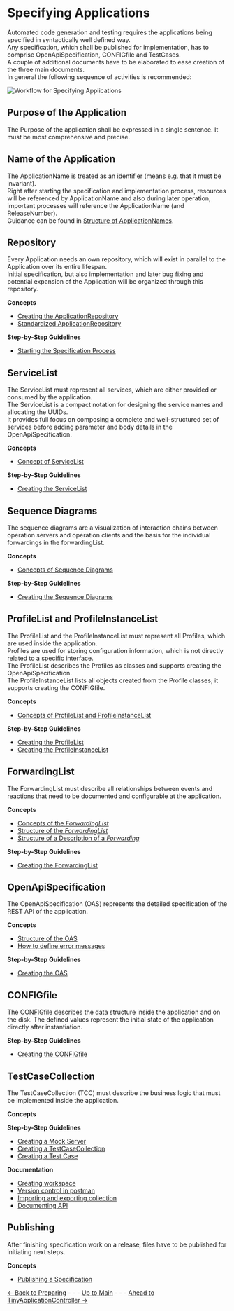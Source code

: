# Specifying Applications

Automated code generation and testing requires the applications being specified in syntactically well defined way.  
Any specification, which shall be published for implementation, has to comprise OpenApiSpecification, CONFIGfile and TestCases.  
A couple of additional documents have to be elaborated to ease creation of the three main documents.  
In general the following sequence of activities is recommended:

![Workflow for Specifying Applications](https://www.plantuml.com/plantuml/png/bPBHJiCm34NV-Gh_0UzZcZOLTPg4rgf5uZdhdCqYZOEJhXfVZpiGb4qLuYrophsvjhECoKZgMWSlBA_MSG-M1Ug03Tap-GEiGd3Kc4Jiuzrith1ZcQq5qIyUqPB7CL7q7cL-Vu4M3pTuR8Hs26KdWIC2MqZ7N_efQUQCQ1x8Ex_NK9FOaGVVaU7Mj3X5L_ZMOKoNXaUI2ZKS9PRpv3FS1eS9eKOvKODF5DEVR2bioVsBtNZTZh_n_yPobjx8C921q1kTC1qyPCKstwm7XvzQ4T2l0dqkzgjJlQrr8o71iyuXCn6ZbYey4VPwo3NKEyArfEnsZkBnkhv4lzT_z040 "Workflow for Specifying Applications")


## Purpose of the Application

The Purpose of the application shall be expressed in a single sentence. It must be most comprehensive and precise.  


## Name of the Application

The ApplicationName is treated as an identifier (means e.g. that it must be invariant).  
Right after starting the specification and implementation process, resources will be referenced by ApplicationName and also during later operation, important processes will reference the ApplicationName (and ReleaseNumber).  
Guidance can be found in [Structure of ApplicationNames](./../ElementsApplicationPattern/Names/StructureOfApplicationNames/StructureOfApplicationNames.md).  


## Repository

Every Application needs an own repository, which will exist in parallel to the Application over its entire lifespan.  
Initial specification, but also implementation and later bug fixing and potential expansion of the Application will be organized through this repository.  

**Concepts**
- [Creating the ApplicationRepository](./CreatingApplicationRepository/CreatingApplicationRepository.md)
- [Standardized ApplicationRepository](./StandardizedApplicationRepository/StandardizedApplicationRepository.md)

**Step-by-Step Guidelines**
- [Starting the Specification Process](./StartingToSpecify/StartingToSpecify.md)


## ServiceList

The ServiceList must represent all services, which are either provided or consumed by the application.  
The ServiceList is a compact notation for designing the service names and allocating the UUIDs.  
It provides full focus on composing a complete and well-structured set of services before adding parameter and body details in the OpenApiSpecification.  

**Concepts**
- [Concept of ServiceList](./ConceptOfServiceList/ConceptOfServiceList.md)

**Step-by-Step Guidelines**
- [Creating the ServiceList](./CreatingServiceList/CreatingServiceList.md)

## Sequence Diagrams

The sequence diagrams are a visualization of interaction chains between operation servers and operation clients and the basis for the individual forwardings in the forwardingList.  

**Concepts**  
- [Concepts of Sequence Diagrams](./ConceptOfSequenceDiagrams/ConceptOfSequenceDiagrams.md)

**Step-by-Step Guidelines**
- [Creating the Sequence Diagrams](./CreatingSequenceDiagrams/CreatingSequenceDiagrams.md)


## ProfileList and ProfileInstanceList

The ProfileList and the ProfileInstanceList must represent all Profiles, which are used inside the application.  
Profiles are used for storing configuration information, which is not directly related to a specific interface.  
The ProfileList describes the Profiles as classes and supports creating the OpenApiSpecification.  
The ProfileInstanceList lists all objects created from the Profile classes; it supports creating the CONFIGfile.  

**Concepts**
- [Concepts of ProfileList and ProfileInstanceList](./ConceptOfProfileList/ConceptOfProfileList.md)

**Step-by-Step Guidelines**
- [Creating the ProfileList](./CreatingProfileList/CreatingProfileList.md)
- [Creating the ProfileInstanceList](./CreatingProfileInstanceList/CreatingProfileInstanceList.md)


## ForwardingList

The ForwardingList must describe all relationships between events and reactions that need to be documented and configurable at the application.

**Concepts**
- [Concepts of the _ForwardingList_](./ConceptsOfForwardingList/ConceptsOfForwardingList.md)  
- [Structure of the _ForwardingList_](./StructureOfForwardingList/StructureOfForwardingList.md)  
- [Structure of a Description of a _Forwarding_](./StructureOfForwardingDescription/StructureOfForwardingDescription.md)

**Step-by-Step Guidelines**
- [Creating the ForwardingList](./CreatingForwardingList/CreatingForwardingList.md)


## OpenApiSpecification

The OpenApiSpecification (OAS) represents the detailed specification of the REST API of the application.

**Concepts**
- [Structure of the OAS](./StructureOfOas/StructureOfOas.md)
- [How to define error messages](./HowToDefineErrorMessages/HowToDefineErrorMessages.md)  

**Step-by-Step Guidelines**
- [Creating the OAS](./CreatingOas/CreatingOas.md)


## CONFIGfile

The CONFIGfile describes the data structure inside the application and on the disk. The defined values represent the initial state of the application directly after instantiation.

**Step-by-Step Guidelines**
- [Creating the CONFIGfile](./CreatingConfigFile/CreatingConfigFile.md)


## TestCaseCollection

The TestCaseCollection (TCC) must describe the business logic that must be implemented inside the application.  

**Concepts**

**Step-by-Step Guidelines**
- [Creating a Mock Server](./TestCaseCollection/CreatingMockServer/CreatingMockServer.md)
- [Creating a TestCaseCollection](./TestCaseCollection/CreatingTestCaseCollection/CreatingTestCaseCollection.md)
- [Creating a Test Case](./TestCaseCollection/CreatingTestCase/CreatingTestCase.md)

**Documentation**
- [Creating workspace](https://learning.postman.com/docs/collaborating-in-postman/using-workspaces/creating-workspaces/)
- [Version control in postman](https://learning.postman.com/docs/collaborating-in-postman/version-control/)
- [Importing and exporting collection](https://learning.postman.com/docs/getting-started/importing-and-exporting-data/)
- [Documenting API](https://learning.postman.com/docs/publishing-your-api/documenting-your-api/)


## Publishing

After finishing specification work on a release, files have to be published for initiating next steps.

**Concepts**
- [Publishing a Specification](./PublishingSpecification/PublishingSpecification.md)


[<- Back to Preparing](../PreparingSpecifying/PreparingSpecifying.md) - - - [Up to Main](../Main.md) - - - [Ahead to TinyApplicationController ->](../TinyApplicationController/TinyApplicationController.md)

